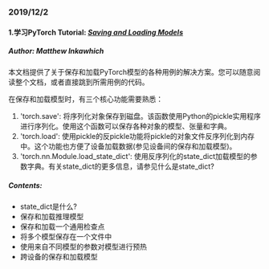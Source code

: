 ### 2019/12/2  
#### 1.学习PyTorch Tutorial: [*Saving and Loading Models*](https://pytorch.org/tutorials/beginner/saving_loading_models.html#what-is-a-state-dict)  

##### Author: Matthew Inkawhich

本文档提供了关于保存和加载PyTorch模型的各种用例的解决方案。您可以随意阅读整个文档，或者直接跳到所需用例的代码。  

在保存和加载模型时，有三个核心功能需要熟悉：  
1. 'torch.save': 将序列化对象保存到磁盘。该函数使用Python的pickle实用程序进行序列化。使用这个函数可以保存各种对象的模型、张量和字典。  
2. 'torch.load': 使用pickle的反pickle功能将pickle的对象文件反序列化到内存中。这个功能也方便了设备加载数据(参见设备间的保存和加载模型)。  
3. 'torch.nn.Module.load_state_dict': 使用反序列化的state_dict加载模型的参数字典。有关state_dict的更多信息，请参见什么是state_dict?  

##### Contents:

* state_dict是什么?    
* 保存和加载推理模型  
* 保存和加载一个通用检查点  
* 将多个模型保存在一个文件中  
* 使用来自不同模型的参数对模型进行预热  
* 跨设备的保存和加载模型  

